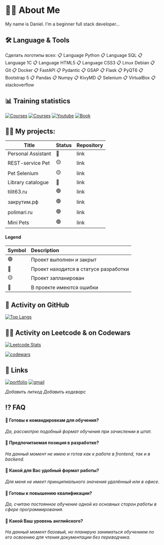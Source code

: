 
# 👨‍💻 About Me
My name is Daniel. I'm a beginner full stack developer...


## 🛠 Language & Tools

Сделать логотипы всех: 📋 Language Python 📋 Language SQL 📋 Language 1C
📋 Language HTML5 📋 Language CSS3 📋 Linux Debian
📋 Git 📋 Docker 📋 FastAPI 📋 Pydantic 📋 GSAP
📋 Flask 📋 PyQT6 📋 Bootstrap 5 📋 Pandas
📋 Numpy 📋 KivyMD 📋 Selenium 📋 VirtualBox 📋 stackoverflow 

## 📊 Training statistics

[![Сourses](https://img.shields.io/badge/Получено_сертификатов_в_ходе_курсов-31-green.svg)]()
[![Сourses](https://img.shields.io/badge/Пройдено_курсов_без_сертификатов-5-green.svg)]()
[![Youtube](https://img.shields.io/badge/Просмотрено_видео_на_YouTube-0-yellow.svg)]()
[![Book](https://img.shields.io/badge/Прочитано_обучающих_книг-1-blue.svg)]()

## 👨‍🏫 My projects:

| Title             | Status |Repository                                                                |
| ----------------- | ---------------------|--------------------------------------------- |
| Personal Assistant | 🔴  | link |
| REST-service Pet | 🟡 | link |
| Pet Selenium | 🟡 | link |
| Library catalogue | 🔵 | link |
| tilit63.ru | 🟢 | link |
| закрутим.рф | 🟢 | link |
| polimari.ru | 🟢 | link |
| Mini Pets | 🟢 | link |

#### Legend

| Symbol | Description         |
| :-------- | :------------------------- |
| 🟢 |  Проект выполнен и закрыт |
| 🔵 |  Проект находится в статусе разработки |
| 🟡 |  Проект запланирован |
| 🔴 |  В проекте имеются ошибки |

## 📝 Activity on GitHub

[![Top Langs](https://github-readme-stats.vercel.app/api/top-langs/?username=Daniel-Astaptscev)](https://github.com/Daniel-Astaptscev/github-readme-stats)

## 👨‍🎓 Activity on Leetcode & on Codewars 

[![Leetcode Stats](https://leetcard.jacoblin.cool//daniel-astaptscev)](https://leetcode.com/daniel-astaptscev)

[![codewars](https://www.codewars.com/users/Daniel-Astaptscev/badges/large)](https://www.codewars.com/users/Daniel-Astaptscev)


## 📌 Links

[![portfolio](https://img.shields.io/badge/Stepik-000?style=for-the-badge&logo=ko-fi&logoColor=white)](https://stepik.org/users/528102007/profile) 
[![gmail](https://img.shields.io/badge/gmail-0A66C2?style=for-the-badge&logo=gmail&logoColor=white)]()

*Добавить литкод*
*Добавить кодеварс*
## ⁉️ FAQ

#### 💬 Готовы к командировкам для обучения?

*Да, рассмотрю подобный формат обучения при зачислении в штат.* 

#### 💬 Предпочитаемая позиция в разработке? 

*На данный момент не имею и готов как к работе в frontend, так и в backend.*

#### 💬 Какой для Вас удобный формат работы? 

*Для меня не имеет принципиального значения удалённый или в офисе.*

#### 💬 Готовы к повышению квалификации? 

*Да, считаю постоянное обучение одной из основных сторон работы в сфере программирования.*

#### 💬 Какой Ваш уровень английского? 

*На данный момент базовый, но планирую заниматься обучением по его освоению для чтения документации без переводчика.*

